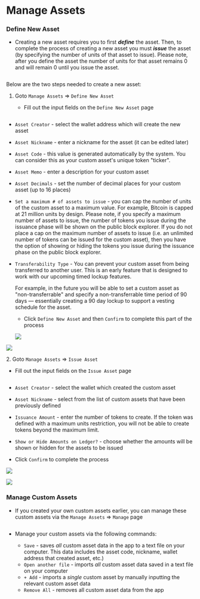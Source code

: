 # Manage Assets



### Define New Asset[​](https://wiki.findora.org/docs/evm\_guides/use\_wallet/findora\_wallet/manage#define-new-asset) <a href="#define-new-asset" id="define-new-asset"></a>

* Creating a new asset requires you to first _**define**_ the asset. Then, to complete the process of creating a new asset you must _**issue**_ the asset (by specifying the number of units of that asset to issue). Please note, after you define the asset the number of units for that asset remains 0 and will remain 0 until you issue the asset.

<figure><img src="../../../.gitbook/assets/image (47).png" alt=""><figcaption></figcaption></figure>

Below are the two steps needed to create a new asset:

1. Goto `Manage Assets` ⇒ `Define New Asset`
   *   Fill out the input fields on the `Define New Asset` page

       <figure><img src="../../../.gitbook/assets/image (50).png" alt=""><figcaption></figcaption></figure>

* `Asset Creator` - select the wallet address which will create the new asset
* `Asset Nickname` - enter a nickname for the asset (it can be edited later)
* `Asset Code` - this value is generated automatically by the system. You can consider this as your custom asset's unique token "ticker".
* `Asset Memo` - enter a description for your custom asset
* `Asset Decimals` - set the number of decimal places for your custom asset (up to 16 places)
* `Set a maximum # of assets to issue` - you can cap the number of units of the custom asset to a maximum value. For example, Bitcoin is capped at 21 million units by design. Please note, if you specify a maximum number of assets to issue, the number of tokens you issue during the issuance phase will be shown on the public block explorer. If you do not place a cap on the maximum number of assets to issue (i.e. an unlimited number of tokens can be issued for the custom asset), then you have the option of showing or hiding the tokens you issue during the issuance phase on the public block explorer.
*   `Transferability Type` - You can prevent your custom asset from being transferred to another user. This is an early feature that is designed to work with our upcoming timed lockup features.

    For example, in the future you will be able to set a custom asset as "non-transferrable" and specify a non-transferrable time period of 90 days — essentially creating a 90 day lockup to support a vesting schedule for the asset.

    * Click `Define New Asset` and then `Confirm` to complete this part of the process

    ![](<../../../.gitbook/assets/image (56).png>)

![](<../../../.gitbook/assets/image (51).png>)

2\. Goto `Manage Assets` ⇒ `Issue Asset`

*   Fill out the input fields on the `Issue Asset` page

    <figure><img src="../../../.gitbook/assets/image (72).png" alt=""><figcaption></figcaption></figure>
* `Asset Creator` - select the wallet which created the custom asset
* `Asset Nickname` - select from the list of custom assets that have been previously defined
* `Issuance Amount` - enter the number of tokens to create. If the token was defined with a maximum units restriction, you will not be able to create tokens beyond the maximum limit.
* `Show or Hide Amounts on Ledger?` - choose whether the amounts will be shown or hidden for the assets to be issued
* Click `Confirm` to complete the process

![](<../../../.gitbook/assets/image (48).png>)

![](<../../../.gitbook/assets/image (80).png>)

### Manage Custom Assets[​](https://wiki.findora.org/docs/evm\_guides/use\_wallet/findora\_wallet/manage#manage-custom-assets) <a href="#manage-custom-assets" id="manage-custom-assets"></a>

*   If you created your own custom assets earlier, you can manage these custom assets via the `Manage Assets` ⇒ `Manage` page

    <figure><img src="../../../.gitbook/assets/image (68).png" alt=""><figcaption></figcaption></figure>
* Manage your custom assets via the following commands:
  * `Save` - saves _all_ custom asset data in the app to a text file on your computer. This data includes the asset code, nickname, wallet address that created asset, etc.)
  * `Open another file` - imports _all_ custom asset data saved in a text file on your computer
  * `+ Add` - imports a _single_ custom asset by manually inputting the relevant custom asset data
  * `Remove All` - removes all custom asset data from the app
